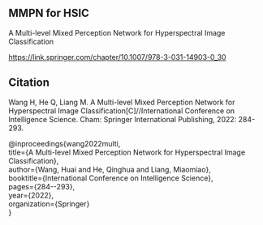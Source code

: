 ## MMPN for HSIC
A Multi-level Mixed Perception Network for Hyperspectral Image Classification

https://link.springer.com/chapter/10.1007/978-3-031-14903-0_30
## Citation
Wang H, He Q, Liang M. A Multi-level Mixed Perception Network for Hyperspectral Image Classification[C]//International Conference on Intelligence Science. Cham: Springer International Publishing, 2022: 284-293.

@inproceedings{wang2022multi,  
  title={A Multi-level Mixed Perception Network for Hyperspectral Image Classification},  
  author={Wang, Huai and He, Qinghua and Liang, Miaomiao},  
  booktitle={International Conference on Intelligence Science},  
  pages={284--293},  
  year={2022},  
  organization={Springer}  
}
